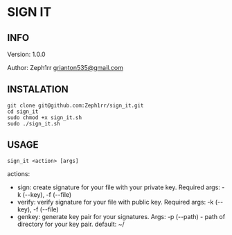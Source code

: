 # SIGN IT

## INFO

Version: 1.0.0

Author: Zeph1rr <grianton535@gmail.com>

## INSTALATION

	git clone git@github.com:Zeph1rr/sign_it.git
	cd sign_it
	sudo chmod +x sign_it.sh
	sudo ./sign_it.sh

## USAGE

	sign_it <action> [args]

actions:
- sign: create signature for your file with your private key. Required args: -k (--key), -f (--file)
- verify: verify signature for your file with public key. Required args: -k (--key), -f (--file)
- genkey: generate key pair for your signatures. Args: -p (--path) - path of directory for your key pair. default: ~/
